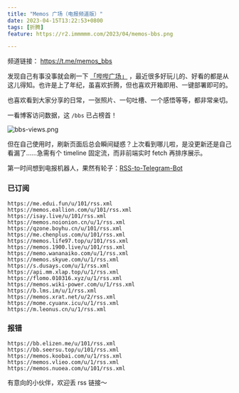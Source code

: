 ```yaml
---
title: "Memos 广场（电报频道版）"
date: 2023-04-15T13:22:53+0800
tags: [折腾]
feature: https://r2.immmmm.com/2023/04/memos-bbs.png

---
```


频道链接： <https://t.me/memos_bbs>

发现自己有事没事就会刷一下 [「哔哔广场」](https://immmmm.com/bbs/) ，最近很多好玩儿的、好看的都是从这儿得知。也许是上了年纪，虽喜欢折腾，但也喜欢开箱即用、一键部署即可的。

也喜欢看到大家分享的日常，一张照片、一句吐槽、一个感悟等等，都非常亲切。

<!--more-->

一看博客访问数据，这 `/bbs` 已占榜首！

![bbs-views.png](https://r2.immmmm.com/2023/04/bbs-views.png)

但在自己使用时，刷新页面后总会瞬间疑惑？上次看到哪儿啦，是没更新还是自己看漏了……急需有个 timeline 固定流，而非前端实时 fetch 再排序展示。

第一时间想到电报机器人，果然有轮子：[RSS-to-Telegram-Bot](https://github.com/Rongronggg9/RSS-to-Telegram-Bot/blob/dev/README.zh.md)

### 已订阅

```
https://me.edui.fun/u/101/rss.xml
https://memos.eallion.com/u/101/rss.xml
https://isay.live/u/101/rss.xml
https://memos.noionion.cn/u/1/rss.xml
https://qzone.boyhu.cn/u/101/rss.xml
https://me.chenplus.com/u/101/rss.xml
https://memos.life97.top/u/101/rss.xml
https://memos.1900.live/u/101/rss.xml
https://memo.wananaiko.com/u/1/rss.xml
https://memos.skyue.com/u/1/rss.xml
https://s.dusays.com/u/1/rss.xml
https://api.mm.xlap.top/u/1/rss.xml
https://flomo.010316.xyz/u/1/rss.xml
https://memos.wiki-power.com/u/1/rss.xml
https://b.lms.im/u/1/rss.xml
https://memos.xrat.net/u/2/rss.xml
https://mome.cyuanx.icu/u/1/rss.xml
https://m.leonus.cn/u/1/rss.xml
```

### 报错

```
https://bb.elizen.me/u/101/rss.xml
https://bb.seersu.top/u/101/rss.xml
https://memos.koobai.com/u/1/rss.xml
https://memos.vlieo.com/u/1/rss.xml
https://memos.nuoea.com/u/101/rss.xml
```

有意向的小伙伴，欢迎丢 rss 链接～